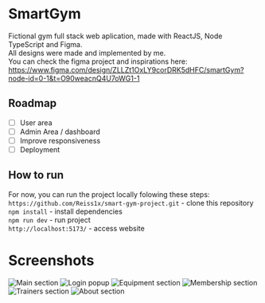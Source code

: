 # SmartGym

Fictional gym full stack web aplication, made with ReactJS, Node TypeScript and Figma.    
All designs were made and implemented by me.  
You can check the figma project and inspirations here:  
https://www.figma.com/design/ZLLZt1OxLY9corDRK5dHFC/smartGym?node-id=0-1&t=O90weacnQ4U7oWG1-1

## Roadmap

 * [ ] User area
 * [ ] Admin Area / dashboard
 * [ ] Improve responsiveness
 * [ ] Deployment

## How to run
For now, you can run the project locally folowing these steps:  
`https://github.com/Reiss1x/smart-gym-project.git` - clone this repository  
`npm install` - install dependencies  
`npm run dev` - run project   
`http://localhost:5173/` - access website  

# Screenshots
<img src="https://i.imgur.com/qvtVWWT.png" alt="Main section">
<img src="https://i.imgur.com/EGbVb8p.png" alt="Login popup">
<img src="https://i.imgur.com/M6ufVwX.png" alt="Equipment section">
<img src="https://i.imgur.com/B2k98Dc.png" alt="Membership section">
<img src="https://i.imgur.com/Hl32UPq.png" alt="Trainers section">
<img src="https://i.imgur.com/u1XbXbL.png" alt="About section">
